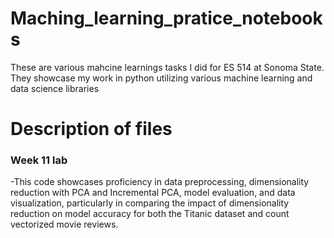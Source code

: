 # Maching_learning_pratice_notebooks
These are various mahcine learnings tasks I did for ES 514 at Sonoma State. They showcase my work in python utilizing various machine learning and data science libraries

# Description of files

### Week 11 lab 
-This code showcases proficiency in data preprocessing, dimensionality reduction with PCA and Incremental PCA, model evaluation, and data visualization, particularly in comparing the impact of dimensionality reduction on model accuracy for both the Titanic dataset and count vectorized movie reviews.







